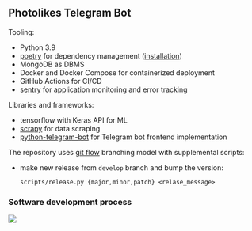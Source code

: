 Photolikes Telegram Bot
---

Tooling:
- Python 3.9
- [poetry](https://python-poetry.org/) for dependency management ([installation](https://python-poetry.org/docs/#installation))
- MongoDB as DBMS
- Docker and Docker Compose for containerized deployment 
- GitHub Actions for CI/CD
- [sentry](http://sentry.io/) for application monitoring and error tracking

Libraries and frameworks:
- tensorflow with Keras API for ML
- [scrapy](https://scrapy.org/) for data scraping
- [python-telegram-bot](https://github.com/python-telegram-bot/python-telegram-bot) for Telegram bot frontend implementation  

The repository uses [git flow](https://danielkummer.github.io/git-flow-cheatsheet/) branching model with supplemental scripts: 
- make new release from `develop` branch and bump the version:

    `scripts/release.py {major,minor,patch} <relase_message>`
   
### Software development process
![](https://camo.githubusercontent.com/2e840faa3b8588b30c4098e0545d8fb3a7751cf29242e46dc2873e6e07da5069/68747470733a2f2f63646e2e766f782d63646e2e636f6d2f7468756d626f722f32713937594358634c4f6c6b6f52326a4b4b454d512d776b47396b3d2f3078303a393030783530302f31323030783830302f66696c746572733a666f63616c28333738783137383a35323278333232292f63646e2e766f782d63646e2e636f6d2f75706c6f6164732f63686f7275735f696d6167652f696d6167652f34393439333939332f746869732d69732d66696e652e302e6a7067)
